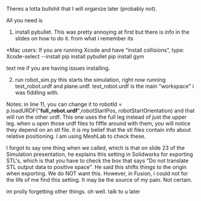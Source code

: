 Theres a lotta bullshit that I will organize later (probably not). 

All you need is
1. install pybullet. This was pretty annoying at first but there is info in the slides on how to do it. from what i remember its

*Mac users: If you are running Xcode and have “install collisions”, type:
Xcode-select --install
pip install pybullet
pip install gym

text me if you are having issues installing.

2. run robot_sim.py this starts the simulation, right now running test_robot.urdf and plane.urdf. test_robot.urdf is the main "workspace" i was fiddling with.

Notes:
in line 11, you can change it to robotId = p.loadURDF("**full_robot.urdf**",robotStartPos, robotStartOrientation) and that will run the other urdf. This one uses the full leg instead of just the upper leg.
when u open those urdf files to fiffle around with them, you will notice they depend on an stl file. it is my belief that the stl files contain info about relative positioning. I am using MeshLab to check these. 


I forgot to say one thing when we called, which is that on slide 23 of the Simulation presentation, he explains this setting in Solidworks for exporting STL's, which is that you have to check the box that says "Do not translate STL output data to positive space". 
He said this shifts things to the origin when exporting. We do NOT want this. However, in Fusion, i could not for the life of me find this setting. It may be the source of my pain. Not certain. 

im prolly forgetting other things. oh well. talk to u later

